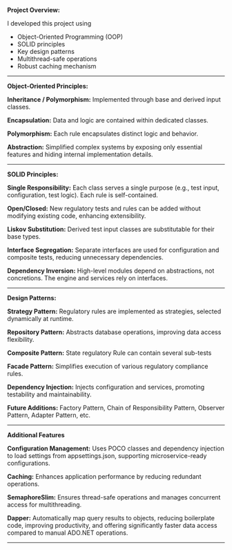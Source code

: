 **Project Overview:**

I developed this project using 
- Object-Oriented Programming (OOP)
- SOLID principles
- Key design patterns
- Multithread-safe operations
- Robust caching mechanism

-------

**Object-Oriented Principles:**

**Inheritance / Polymorphism:** Implemented through base and derived input classes.

**Encapsulation:** Data and logic are contained within dedicated classes.

**Polymorphism:** Each rule encapsulates distinct logic and behavior.

**Abstraction:** Simplified complex systems by exposing only essential features and hiding internal implementation details.

-------

**SOLID Principles:**

**Single Responsibility:** Each class serves a single purpose (e.g., test input, configuration, test logic). Each rule is self-contained.

**Open/Closed:** New regulatory tests and rules can be added without modifying existing code, enhancing extensibility.

**Liskov Substitution:** Derived test input classes are substitutable for their base types.

**Interface Segregation:** Separate interfaces are used for configuration and composite tests, reducing unnecessary dependencies.

**Dependency Inversion:** High-level modules depend on abstractions, not concretions. The engine and services rely on interfaces.

-----------

**Design Patterns:**

**Strategy Pattern:** Regulatory rules are implemented as strategies, selected dynamically at runtime.

**Repository Pattern:** Abstracts database operations, improving data access flexibility.

**Composite Pattern:** State regulatory Rule can contain several sub-tests

**Facade Pattern:** Simplifies execution of various regulatory compliance rules.

**Dependency Injection:** Injects configuration and services, promoting testability and maintainability.

**Future Additions:** Factory Pattern, Chain of Responsibility Pattern, Observer Pattern, Adapter Pattern, etc.

-------

**Additional Features**

**Configuration Management:** Uses POCO classes and dependency injection to load settings from appsettings.json, supporting microservice-ready configurations.

**Caching:** Enhances application performance by reducing redundant operations.

**SemaphoreSlim:** Ensures thread-safe operations and manages concurrent access for multithreading.

**Dapper:** Automatically map query results to objects, reducing boilerplate code, improving productivity, and offering significantly faster data access compared to manual ADO.NET operations.

--------
